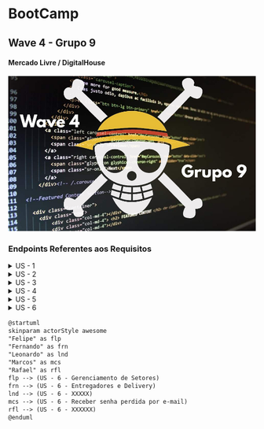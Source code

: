 # BootCamp

## Wave 4 - Grupo 9

#### Mercado Livre / DigitalHouse

![BGW4G9](bg.jpg "Background Wave 4 - Grupo 9")

### Endpoints Referentes aos Requisitos
<details><summary>US - 1</summary><p>

| HTTP | LINK                                                     |
|------|----------------------------------------------------------|
| POST | http://localhost:8080/api/v1/fresh-products/inboundorder |
| PUT  | http://localhost:8080/api/v1/fresh-products/inboundorder |

```JSON
{
  "order_number": 1,
  "order_date": "2022-01-28",
  "section": {
    "section_code": "1",
    "warehouse_code": "1"
  },
  "batch_stock": [
    {
      "batch_number": 1,
      "advertise_id": 1,
      "current_temperature": 9.0,
      "minimum_temperature": 1.0,
      "initial_quantity": 2,
      "current_quantity": 2,
      "manufacturing_date": "2022-01-28",
      "manufacturing_time": "2022-01-28T08:28:56.775775",
      "due_date": "2022-01-28"
    }
  ]
}
```
</p></details>

<details><summary>US - 2</summary><p>

| HTTP | Modelo de URI                                                                                    |
|------|--------------------------------------------------------------------------------------------------|
| GET  | http://localhost:8080/api/v1/fresh-products/product                                              |
| GET  | http://localhost:8080/api/v1/fresh-products/product/listCategory/{{categoryProd}}                |
| POST | http://localhost:8080/api/v1/fresh-products/cart/addProduct/{{idBuyer}}?idAdvertise=&qtdProduct= |
| GET  | http://localhost:8080/api/v1/fresh-products/cart/{{idBuyer}}                                     |
| PUT  | http://localhost:8080/api/v1/fresh-products/cart/createSellOrder/{{idBuyer}}                     |


</p></details>

<details><summary>US - 3</summary><p>

| HTTP | LINK                                                                        |
|------|-----------------------------------------------------------------------------|
| GET  | http://localhost:8080/api/v1/fresh-products/product/listBatch/?id=          |
| GET  | http://localhost:8080/api/v1/fresh-products/product/listBatch/{{order}}?id= |

</p></details>

<details><summary>US - 4</summary><p>

| HTTP | LINK                                                                   |
|------|------------------------------------------------------------------------|
| GET  | http://localhost:8080/api/v1/fresh-products/warehouse/byProduct/{{id}} |

</p></details>

<details><summary>US - 5</summary><p>

| HTTP | LINK                                                                                                              |
|------|-------------------------------------------------------------------------------------------------------------------|
| GET  | http://localhost:8080/api/v1/fresh-products/due-date/bySection/{{numberOfDays}}?sectionId=                        |
| GET  | http://localhost:8080/api/v1/fresh-products/due-date/byRefrigeration/{{numberOfDays}}?refrigerationType=&orderBy= |

</p></details>

<details><summary>US - 6</summary><p>

| HTTP | LINK                                                                                                              |
|------|-------------------------------------------------------------------------------------------------------------------|
| GET  | http://localhost:8080/api/v1/fresh-products/due-date/bySection/{{numberOfDays}}?sectionId=                        |
| GET  | http://localhost:8080/api/v1/fresh-products/due-date/byRefrigeration/{{numberOfDays}}?refrigerationType=&orderBy= |

</p></details>




``` plantuml
@startuml
skinparam actorStyle awesome
"Felipe" as flp
"Fernando" as frn
"Leonardo" as lnd
"Marcos" as mcs
"Rafael" as rfl
flp --> (US - 6 - Gerenciamento de Setores)
frn --> (US - 6 - Entregadores e Delivery)
lnd --> (US - 6 - XXXXX)
mcs --> (US - 6 - Receber senha perdida por e-mail)
rfl --> (US - 6 - XXXXXX)
@enduml
```
